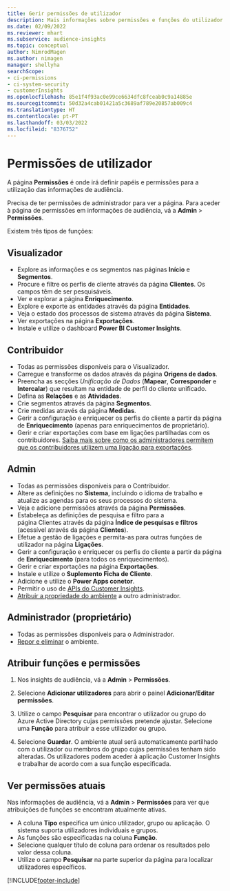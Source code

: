 ```yaml
---
title: Gerir permissões de utilizador
description: Mais informações sobre permissões e funções do utilizador.
ms.date: 02/09/2022
ms.reviewer: mhart
ms.subservice: audience-insights
ms.topic: conceptual
author: NimrodMagen
ms.author: nimagen
manager: shellyha
searchScope:
- ci-permissions
- ci-system-security
- customerInsights
ms.openlocfilehash: 85e1f4f93ac0e99ce6634dfc8fceab0c9a14885e
ms.sourcegitcommit: 50d32a4cab01421a5c3689af789e20857ab009c4
ms.translationtype: HT
ms.contentlocale: pt-PT
ms.lasthandoff: 03/03/2022
ms.locfileid: "8376752"
---
```

# <a name="user-permissions"></a>Permissões de utilizador

A página **Permissões** é onde irá definir papéis e permissões para a utilização das informações de audiência.

Precisa de ter permissões de administrador para ver a página. Para aceder à página de permissões em informações de audiência, vá a **Admin** > **Permissões**.

Existem três tipos de funções:

## <a name="viewer"></a>Visualizador

- Explore as informações e os segmentos nas páginas **Início** e **Segmentos**.
- Procure e filtre os perfis de cliente através da página **Clientes**. Os campos têm de ser pesquisáveis.
- Ver e explorar a página **Enriquecimento**.
- Explore e exporte as entidades através da página **Entidades**.
- Veja o estado dos processos de sistema através da página **Sistema**.
- Ver exportações na página **Exportações**.
- Instale e utilize o dashboard **Power BI Customer Insights**.

## <a name="contributor"></a>Contribuidor

- Todas as permissões disponíveis para o Visualizador.
- Carregue e transforme os dados através da página **Origens de dados**.
- Preencha as secções *Unificação de Dados* (**Mapear**, **Corresponder** e **Intercalar**) que resultam na entidade de perfil do cliente unificado.
- Defina as **Relações** e as **Atividades**.
- Crie segmentos através da página **Segmentos**.
- Crie medidas através da página **Medidas**.
- Gerir a configuração e enriquecer os perfis do cliente a partir da página de **Enriquecimento** (apenas para enriquecimentos de proprietário).
- Gerir e criar exportações com base em ligações partilhadas com os contribuidores. [Saiba mais sobre como os administradores permitem que os contribuidores utilizem uma ligação para exportações](connections.md#allow-contributors-to-use-a-connection-for-exports).

## <a name="admin"></a>Admin

- Todas as permissões disponíveis para o Contribuidor.
- Altere as definições no **Sistema**, incluindo o idioma de trabalho e atualize as agendas para os seus processos do sistema.
- Veja e adicione permissões através da página **Permissões**.
- Estabeleça as definições de pesquisa e filtro para a página Clientes através da página **Índice de pesquisas e filtros** (acessível através da página **Clientes**).
- Efetue a gestão de ligações e permita-as para outras funções de utilizador na página **Ligações**.
- Gerir a configuração e enriquecer os perfis do cliente a partir da página de **Enriquecimento** (para todos os enriquecimentos).
- Gerir e criar exportações na página **Exportações**.
- Instale e utilize o **Suplemento Ficha de Cliente**.
- Adicione e utilize o **Power Apps conetor**.
- Permitir o uso de [APIs do Customer Insights](apis.md).
- [Atribuir a propriedade do ambiente](manage-environments.md#change-the-owner-of-an-environment) a outro administrador.

## <a name="admin-owner"></a>Administrador (proprietário)

- Todas as permissões disponíveis para o Administrador.
- [Repor e eliminar](manage-environments.md#reset-an-existing-environment) o ambiente.

## <a name="assign-roles-and-permissions"></a>Atribuir funções e permissões

1. Nos insights de audiência, vá a **Admin** > **Permissões**.

1. Selecione **Adicionar utilizadores** para abrir o painel **Adicionar/Editar permissões**.

1. Utilize o campo **Pesquisar** para encontrar o utilizador ou grupo do Azure Active Directory cujas permissões pretende ajustar. Selecione uma **Função** para atribuir a esse utilizador ou grupo.

1. Selecione **Guardar**. O ambiente atual será automaticamente partilhado com o utilizador ou membros do grupo cujas permissões tenham sido alteradas. Os utilizadores podem aceder à aplicação Customer Insights e trabalhar de acordo com a sua função especificada.

## <a name="view-current-permissions"></a>Ver permissões atuais

Nas informações de audiência, vá a **Admin** > **Permissões** para ver que atribuições de funções se encontram atualmente ativas.

- A coluna **Tipo** especifica um único utilizador, grupo ou aplicação. O sistema suporta utilizadores individuais e grupos.
- As funções são especificadas na coluna **Função**.
- Selecione qualquer título de coluna para ordenar os resultados pelo valor dessa coluna.
- Utilize o campo **Pesquisar** na parte superior da página para localizar utilizadores específicos.


[!INCLUDE[footer-include](../includes/footer-banner.md)]
